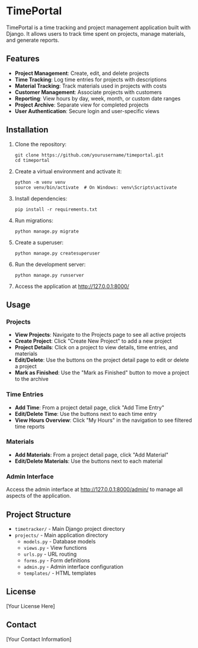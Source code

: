 # TimePortal

TimePortal is a time tracking and project management application built with Django. It allows users to track time spent on projects, manage materials, and generate reports.

## Features

- **Project Management**: Create, edit, and delete projects
- **Time Tracking**: Log time entries for projects with descriptions
- **Material Tracking**: Track materials used in projects with costs
- **Customer Management**: Associate projects with customers
- **Reporting**: View hours by day, week, month, or custom date ranges
- **Project Archive**: Separate view for completed projects
- **User Authentication**: Secure login and user-specific views

## Installation

1. Clone the repository:
   ```
   git clone https://github.com/yourusername/timeportal.git
   cd timeportal
   ```

2. Create a virtual environment and activate it:
   ```
   python -m venv venv
   source venv/bin/activate  # On Windows: venv\Scripts\activate
   ```

3. Install dependencies:
   ```
   pip install -r requirements.txt
   ```

4. Run migrations:
   ```
   python manage.py migrate
   ```

5. Create a superuser:
   ```
   python manage.py createsuperuser
   ```

6. Run the development server:
   ```
   python manage.py runserver
   ```

7. Access the application at http://127.0.0.1:8000/

## Usage

### Projects

- **View Projects**: Navigate to the Projects page to see all active projects
- **Create Project**: Click "Create New Project" to add a new project
- **Project Details**: Click on a project to view details, time entries, and materials
- **Edit/Delete**: Use the buttons on the project detail page to edit or delete a project
- **Mark as Finished**: Use the "Mark as Finished" button to move a project to the archive

### Time Entries

- **Add Time**: From a project detail page, click "Add Time Entry"
- **Edit/Delete Time**: Use the buttons next to each time entry
- **View Hours Overview**: Click "My Hours" in the navigation to see filtered time reports

### Materials

- **Add Materials**: From a project detail page, click "Add Material"
- **Edit/Delete Materials**: Use the buttons next to each material

### Admin Interface

Access the admin interface at http://127.0.0.1:8000/admin/ to manage all aspects of the application.

## Project Structure

- `timetracker/` - Main Django project directory
- `projects/` - Main application directory
  - `models.py` - Database models
  - `views.py` - View functions
  - `urls.py` - URL routing
  - `forms.py` - Form definitions
  - `admin.py` - Admin interface configuration
  - `templates/` - HTML templates

## License

[Your License Here]

## Contact

[Your Contact Information]